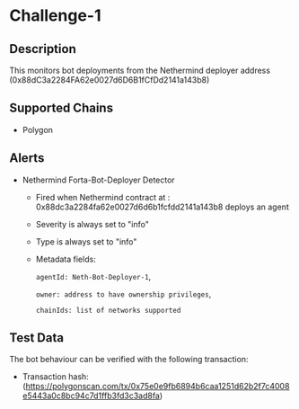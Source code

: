 # Challenge-1

## Description
This  monitors bot deployments from the Nethermind deployer address (0x88dC3a2284FA62e0027d6D6B1fCfDd2141a143b8)

## Supported Chains
- Polygon

## Alerts
- Nethermind Forta-Bot-Deployer Detector
  - Fired when Nethermind contract at : 0x88dc3a2284fa62e0027d6d6b1fcfdd2141a143b8 deploys an agent
  - Severity is always set to "info" 
  - Type is always set to "info" 
  - Metadata fields:

     `agentId: Neth-Bot-Deployer-1`,

     `owner: address to have ownership privileges`,

    `chainIds: list of networks supported` 

## Test Data
The bot behaviour can be verified with the following transaction:
- Transaction hash: (https://polygonscan.com/tx/0x75e0e9fb6894b6caa1251d62b2f7c4008e5443a0c8bc94c7d1ffb3fd3c3ad8fa)
